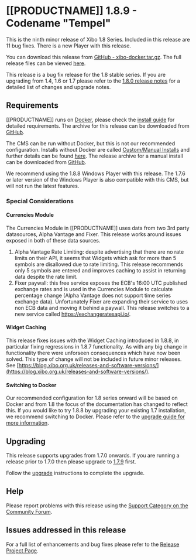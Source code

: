 <!--toc=getting_started-->

# [[PRODUCTNAME]] 1.8.9 - Codename "Tempel"

This is the ninth minor release of Xibo 1.8 Series. Included in this release are 11 bug fixes. There is a new Player with this release.

You can download this release from [GitHub - xibo-docker.tar.gz](https://github.com/xibosignage/xibo-cms/releases/download/1.8.9/xibo-docker.tar.gz). The full release files can be viewed [here](https://github.com/xibosignage/xibo-cms/releases/tag/1.8.9).

This release is a bug fix release for the 1.8 stable series. If you are upgrading from 1.4, 1.6 or 1.7 please refer to the [1.8.0 release notes](release_notes_1.8.0.html) for a detailed list of changes and upgrade notes.




## Requirements

[[PRODUCTNAME]] runs on [Docker](install_docker.html), please check the [install guide](install_cms.html) for detailed requirements. The archive for this release can be downloaded from [GitHub](https://github.com/xibosignage/xibo-docker/releases/tag/1.8.9).

The CMS can be run without Docker, but this is not our recommended configuration. Installs without Docker are called [Custom/Manual Installs](manual_install.html) and further details can be found [here](manual_install.html). The release archive for a manual install can be downloaded from [GitHub](https://github.com/xibosignage/xibo-cms/releases/tag/1.8.9).

We recommend using the 1.8.8 Windows Player with this release. The 1.7.6 or later version of the Windows Player is also compatible with this CMS, but will not run the latest features.



### Special Considerations

#### Currencies Module

The Currencies Module in [[PRODUCTNAME]] uses data from two 3rd party datasources, Alpha Vantage and Fixer. This release works around issues exposed in both of these data sources.

1. Alpha Vantage Rate Limiting: despite advertising that there are no rate limits on their API, it seems that Widgets which ask for more than 5 symbols are disallowed due to rate limiting. This release recommends only 5 symbols are entered and improves caching to assist in returning data despite the rate limit.
2. Fixer paywall: this free service exposes the ECB's 16:00 UTC published exchange rates and is used in the Currencies Module to calculate percentage change (Alpha Vantage does not support time series exchange data). Unfortunately Fixer are expanding their service to uses non ECB data and moving it behind a paywall. This release switches to a new service called https://exchangeratesapi.io/.



#### Widget Caching

This release fixes issues with the Widget Caching introduced in 1.8.8, in particular fixing regressions in 1.8.7 functionality. As with any big change in functionality there were unforseen consequences which have now been solved. This type of change will not be included in future minor releases. See [https://blog.xibo.org.uk/releases-and-software-versions/](https://blog.xibo.org.uk/releases-and-software-versions/).



#### Switching to Docker

Our recommended configuration for 1.8 series onward will be based on Docker and from 1.8 the focus of the documentation has changed to reflect this. If you would like to try 1.8.8 by upgrading your existing 1.7 installation, we recommend switching to Docker. Please refer to the [upgrade guide for more information](upgrade_switch_to_docker.html).




## Upgrading

This release supports upgrades from 1.7.0 onwards. If you are running a release prior to 1.7.0 then please upgrade to [1.7.9](release_notes_1.7.9.html) first.

Follow the [upgrade](upgrade.html) instructions to complete the upgrade.



## Help

Please report problems with this release using the [Support Category on the Community Forum](https://community.xibo.org.uk/c/support).



## Issues addressed in this release

For a full list of enhancements and bug fixes please refer to the [Release Project Page](https://github.com/xibosignage/xibo/issues?q=milestone%3A1.8.9+is%3Aclosed).
